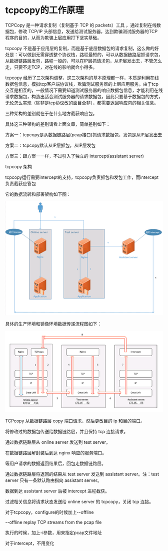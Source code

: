 # tcpcopy的工作原理

TCPCopy 是一种请求复制（复制基于 TCP 的 packets）工具 ，通过复制在线数据包，修改 TCP/IP 头部信息，发送给测试服务器，达到欺骗测试服务器的TCP 程序的目的，从而为欺骗上层应用打下坚实基础。

tcpcopy 不是基于应用层的复制，而是基于底层数据包的请求复制，这么做的好处是：可以做到无需穿透整个协议栈，路程最短的，可以从数据链路层抓请求包，从数据链路层发包，路程一般的，可以在IP层抓请求包，从IP层发出去，不管怎么走，只要不走TCP，对在线的影响就会小得多。

tcpcopy 经历了三次架构调整，这三次架构的基本原理都一样，本质是利用在线数据包信息，模拟tcp客户端协议栈，欺骗测试服务器的上层应用服务。由于tcp交互是相互的，一般情况下需要知道测试服务器的响应数据包信息，才能利用在线请求数据包，构造出适合测试服务器的请求数据包，因此只要基于数据包的方式，无论怎么实现（除非是tcp协议改的面目全非），都需要返回响应包的相关信息。

三种架构的差别就在于在什么地方截获响应包。

具体这三种架构的差别请看上面文章，简单差别如下：

方案一：tcpcopy是从数据链路层\(pcap接口\)抓请求数据包，发包是从IP层发出去

方案二：tcpcopy默认从IP层抓包，从IP层发包

方案三：跟方案一一样，不过引入了独立的 intercept\(assistant server\)

tcpcopy 架构

tcpcopy运行需要intercept的支持，tcpcopy负责抓包和发包工作，而intercept负责截获应答包

它的数据流转和部署架构如下图：

![](/assets/intercept.png)

具体的生产环境和镜像环境数据传递流程图如下：

![](/assets/tcpcopyonline.png)

TCPcopy 从数据链路层 copy 端口请求，然后更改目的 ip 和目的端口。

将修改过的数据包传送给数据链路层，并且保持 tcp 连接请求。

通过数据链路层从 online server 发送到 test server。

在数据链路层解封装后到达 nginx 响应的服务端口。

等用户请求的数据返回结果后，回包走数据链路层。

通过数据链路层将返回的结果从 test server 发送到 assistant server。注：test server 只有一条默认路由指向 assistant server。

数据到达 assistant server 后被 intercept 进程截获。

过滤相关信息将请求状态发送给 online server 的 tcpcopy，关闭 tcp 连接。

对于tcpcopy，configure的时候加上--offline 

--offline replay TCP streams from the pcap file 

执行的时候，加上-i参数，用来指定pcap文件地址 

对于intercept，不用变化



